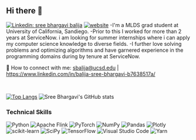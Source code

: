 <!-- ![banner](https://user-images.githubusercontent.com/29784113/161899740-b98b5792-3270-4869-9dd5-8e968ecf3fe4.png) -->
<!-- <br> -->
## Hi there 👋
[![Linkedin: sree bhargavi balija](https://img.shields.io/badge/-sreebhargavibalija-blue?style=flat-square&logo=Linkedin&logoColor=white&link=https://www.linkedin.com/in/balija-sree-bhargavi-b7638517a/)](https://www.linkedin.com/in/balija-sree-bhargavi-b7638517a/)
[![website](https://img.shields.io/badge/Website-46a2f1.svg?&style=flat-square&logo=Google-Chrome&logoColor=white&link=https://sreebhargavibalijaa.github.io/portfolio/)](https://sreebhargavibalijaa.github.io/portfolio/)
-I'm a MLDS grad student at University of California, Sandiego. 
-Prior to this I worked for more than 2 years at ServiceNow. i am looking for summer internships where i can apply my computer science knowledge to diverse fields.
-I further love solving problems and optimizing algorithms and have garnered experience in the programming domains during by tenure at ServiceNow.

🤝 How to connect with me: sbalija@ucsd.edu | https://www.linkedin.com/in/balija-sree-bhargavi-b7638517a/

<br>

[![Top Langs](https://github-readme-stats.vercel.app/api/top-langs/?username=sreebhargavi&layout=compact&theme=dark&hide_border=True)](https://github.com/Sreebhargavibalijaa)
![Sree Bhargavi's GitHub stats](https://github-readme-stats.vercel.app/api?username=sreebhargavibalijaa&show_icons=true&theme=dark&hide_border=True&layout=compact&hide_title=False)

### Technical Skills
![Python](https://img.shields.io/badge/python-3670A0?style=for-the-badge&logo=python&logoColor=ffdd54)
![Apache Flink](https://img.shields.io/badge/Apache%20Flink-E6526F?style=for-the-badge&logo=Apache%20Flink&logoColor=white)
![PyTorch](https://img.shields.io/badge/PyTorch-%23EE4C2C.svg?style=for-the-badge&logo=PyTorch&logoColor=white)
![NumPy](https://img.shields.io/badge/numpy-%23013243.svg?style=for-the-badge&logo=numpy&logoColor=white)
![Pandas](https://img.shields.io/badge/pandas-%23150458.svg?style=for-the-badge&logo=pandas&logoColor=white)
![Plotly](https://img.shields.io/badge/Plotly-%233F4F75.svg?style=for-the-badge&logo=plotly&logoColor=white)
![scikit-learn](https://img.shields.io/badge/scikit--learn-%23F7931E.svg?style=for-the-badge&logo=scikit-learn&logoColor=white)
![SciPy](https://img.shields.io/badge/SciPy-%230C55A5.svg?style=for-the-badge&logo=scipy&logoColor=%white)
![TensorFlow](https://img.shields.io/badge/TensorFlow-%23FF6F00.svg?style=for-the-badge&logo=TensorFlow&logoColor=white)
![Visual Studio Code](https://img.shields.io/badge/Visual%20Studio%20Code-0078d7.svg?style=for-the-badge&logo=visual-studio-code&logoColor=white)
![Yarn](https://img.shields.io/badge/yarn-%232C8EBB.svg?style=for-the-badge&logo=yarn&logoColor=white)
